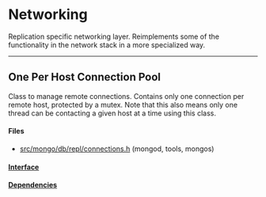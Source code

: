 # Networking
Replication specific networking layer.  Reimplements some of the functionality in the network stack in a more specialized way.


-------------

## One Per Host Connection Pool
Class to manage remote connections.  Contains only one connection per remote host, protected by a mutex.  Note that this also means only one thread can be contacting a given host at a time using this class.

#### Files
- [src/mongo/db/repl/connections.h](https://github.com/mongodb/mongo/tree/r2.6.0/src/mongo/db/repl/connections.h)   (mongod, tools, mongos)

#### [Interface](interface/0)

#### [Dependencies](dependencies/0)
